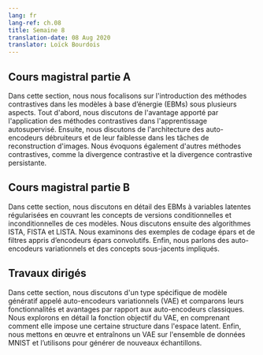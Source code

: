```yaml
---
lang: fr
lang-ref: ch.08
title: Semaine 8
translation-date: 08 Aug 2020
translator: Loïck Bourdois
---
```


<!--
## Lecture part A

In this section, we focused on the introduction of contrastive methods in Energy-Based Models in several aspects. First, we discuss the advantage brought by applying contrastive methods in self-supervised learning. Second, we discussed the architecture of denoising autoencoders and their weakness in image reconstruction tasks. We also talked about other contrastive methods, like contrastive divergence and persistent contrastive divergence.
-->


## Cours magistral partie A

Dans cette section, nous nous focalisons sur l'introduction des méthodes contrastives dans les modèles à base d’énergie (EBMs) sous plusieurs aspects. Tout d'abord, nous discutons de l'avantage apporté par l'application des méthodes contrastives dans l'apprentissage autosupervisé. Ensuite, nous discutons de l'architecture des auto-encodeurs débruiteurs et de leur faiblesse dans les tâches de reconstruction d'images. Nous évoquons également d'autres méthodes contrastives, comme la divergence contrastive et la divergence contrastive persistante.

<!--
## Lecture part B

In this section, we discussed regularized latent variable EBMs in detail covering concepts of conditional and unconditional versions of these models. We then discussed the algorithms of ISTA, FISTA and LISTA and look at examples of sparse coding and filters learned from convolutional sparse encoders. Finally we talked about Variational Auto-Encoders and the underlying concepts involved.
-->

## Cours magistral partie B

Dans cette section, nous discutons en détail des EBMs à variables latentes régularisées en couvrant les concepts de versions conditionnelles et inconditionnelles de ces modèles. Nous discutons ensuite des algorithmes ISTA, FISTA et LISTA. Nous examinons des exemples de codage épars et de filtres appris d’encodeurs épars convolutifs. Enfin, nous parlons des auto-encodeurs variationnels et des concepts sous-jacents impliqués.

<!--
## Practicum

In this section, we discussed a specific type of generative model called Variational Autoencoders and compared their functionalities and advantages over Classic Autoencoders. We explored the objective function of VAE in detail, understanding how it enforced some structure in the latent space. Finally, we implemented and trained a VAE on the MNIST dataset and used it to generate new samples.
-->

## Travaux dirigés
Dans cette section, nous discutons d'un type spécifique de modèle génératif appelé auto-encodeurs variationnels (VAE) et comparons leurs fonctionnalités et avantages par rapport aux auto-encodeurs classiques. Nous explorons en détail la fonction objectif du VAE, en comprenant comment elle impose une certaine structure dans l'espace latent. Enfin, nous mettons en œuvre et entraînons un VAE sur l'ensemble de données MNIST et l’utilisons pour générer de nouveaux échantillons.
